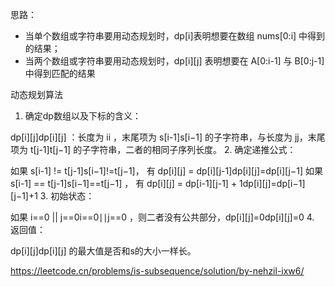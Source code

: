 

思路：
* 当单个数组或字符串要用动态规划时，dp[i]表明想要在数组 nums[0:i] 中得到的结果；
* 当两个数组或字符串要用动态规划时，dp[i][j] 表明想要在 A[0:i-1] 与 B[0:j-1]中得到匹配的结果


动态规划算法
1. 确定dp数组以及下标的含义：

dp[i][j]dp[i][j] ：长度为 ii ，末尾项为 s[i-1]s[i−1] 的子字符串，与长度为 jj，末尾项为 t[j-1]t[j−1] 的子字符串，二者的相同子序列长度。
2. 确定递推公式：

如果 s[i-1] != t[j-1]s[i−1]!=t[j−1]， 有 dp[i][j] = dp[i][j-1]dp[i][j]=dp[i][j−1]
如果 s[i-1] == t[j-1]s[i−1]==t[j−1] ， 有 dp[i][j] = dp[i-1][j-1] + 1dp[i][j]=dp[i−1][j−1]+1
3. 初始状态：

如果 i==0 || j==0i==0∣∣j==0 ，则二者没有公共部分，dp[i][j]=0dp[i][j]=0
4. 返回值：

dp[i][j]dp[i][j] 的最大值是否和s的大小一样长。



https://leetcode.cn/problems/is-subsequence/solution/by-nehzil-ixw6/

